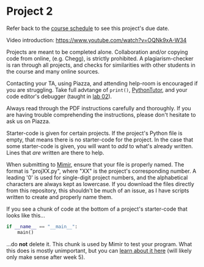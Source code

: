 # Project 2

Refer back to the [course schedule](README.md) to see this project's due date.  

Video introduction: https://www.youtube.com/watch?v=OQNk9xA-W34

Projects are meant to be completed alone. Collaboration and/or copying code from online, (e.g. Chegg), is strictly prohibited. A plagiarism-checker is ran through all projects, and checks for similarities with other students in the course and many online sources. 

Contacting your TA, using Piazza, and attending help-room is encouraged if you are struggling. Take full advtange of `print()`, [PythonTutor](http://pythontutor.com/visualize.html#mode=edit), and your code editor's debugger (taught in [lab 02](Lab%2002)). 

Always read through the PDF instructions carefully and thoroughly. If you are having trouble comprehending the instructions, please don't hesitate to ask us on Piazza.

Starter-code is given for certain projects. If the project's Python file is empty, that means there is no starter-code for the project. In the case that some starter-code is given, you will want to _add_ to what's already written. Lines that _are_ written are there to help.

When submitting to [Mimir](https://class.mimir.io/), ensure that your file is properly named. The format is "projXX.py", where "XX" is the project's corresponding number. A leading '0' is used for single-digit project numbers, and the alphabetical characters are always kept as lowercase. If you download the files directly from this repository, this shouldn't be much of an issue, as I have scripts written to create and properly name them.

If you see a chunk of code at the bottom of a project's starter-code that looks like this...

```python
if __name__ == "__main__":
    main()
```

...do **not** delete it. This chunk is used by Mimir to test your program. What this does is mostly unimportant, but you can [learn about it here](https://www.youtube.com/watch?v=sugvnHA7ElY) (will likely only make sense after week 5). 